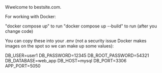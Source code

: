 Wwelcome to bestsite.com. 

For working with Docker: 

"docker compose up" to run
"docker compose up --build" to run (after you change code)

You can copy these into your .env (not a security issue Docker makes images on the spot so we can make up some values):

DB_USER=user1
DB_PASSWORD=12345
DB_ROOT_PASSWORD=54321
DB_DATABASE=web_app
DB_HOST=mysql
DB_PORT=3306
APP_PORT=5050